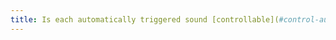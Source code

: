 ```yaml
---
title: Is each automatically triggered sound [controllable](#control-automatically-triggered-sound) by the user?
---
```

